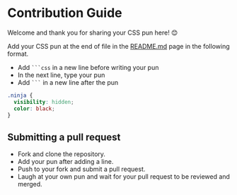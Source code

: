 # Contribution Guide

Welcome and thank you for sharing your CSS pun here! 😊

Add your CSS pun at the end of file in the [README.md](https://github.com/cmcodes1/css-puns/blob/main/README.md) page in the following format.

- Add ` ```css ` in a new line before writing your pun
- In the next line, type your pun
- Add ` ``` ` in a new line after the pun

```css
.ninja {
  visibility: hidden;
  color: black;
}
```

## Submitting a pull request

- Fork and clone the repository.
- Add your pun after adding a line.
- Push to your fork and submit a pull request.
- Laugh at your own pun and wait for your pull request to be reviewed and merged.
